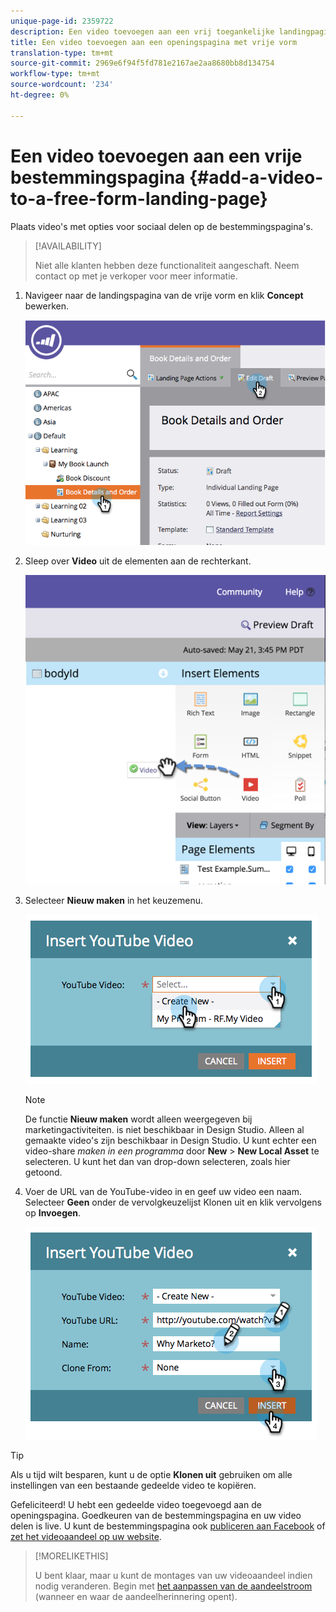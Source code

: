 ```yaml
---
unique-page-id: 2359722
description: Een video toevoegen aan een vrij toegankelijke landingpagina - Marketo Docs - Productdocumentatie
title: Een video toevoegen aan een openingspagina met vrije vorm
translation-type: tm+mt
source-git-commit: 2969e6f94f5fd781e2167ae2aa8680bb8d134754
workflow-type: tm+mt
source-wordcount: '234'
ht-degree: 0%

---
```



# Een video toevoegen aan een vrije bestemmingspagina {#add-a-video-to-a-free-form-landing-page}

Plaats video&#39;s met opties voor sociaal delen op de bestemmingspagina&#39;s.

>[!AVAILABILITY]
>
>Niet alle klanten hebben deze functionaliteit aangeschaft. Neem contact op met je verkoper voor meer informatie.

1. Navigeer naar de landingspagina van de vrije vorm en klik **Concept** bewerken.

   ![](assets/image2014-9-17-11-3a28-3a51.png)

1. Sleep over **Video** uit de elementen aan de rechterkant.

   ![](assets/image2015-5-21-15-3a46-3a34.png)

1. Selecteer **Nieuw maken** in het keuzemenu.

   ![](assets/image2014-9-17-11-3a29-3a8.png)

   >[!NOTE]
   >
   >De functie **Nieuw maken** wordt alleen weergegeven bij marketingactiviteiten. is niet beschikbaar in Design Studio. Alleen al gemaakte video&#39;s zijn beschikbaar in Design Studio. U kunt echter een video-share _maken in een programma_ door **New** > **New Local Asset** te selecteren. U kunt het dan van drop-down selecteren, zoals hier getoond.

1. Voer de URL van de YouTube-video in en geef uw video een naam. Selecteer **Geen** onder de vervolgkeuzelijst Klonen uit en klik vervolgens op **Invoegen**.

   ![](assets/image2014-9-17-11-3a29-3a15.png)

>[!TIP]
>
>Als u tijd wilt besparen, kunt u de optie **Klonen uit** gebruiken om alle instellingen van een bestaande gedeelde video te kopiëren.

Gefeliciteerd! U hebt een gedeelde video toegevoegd aan de openingspagina. Goedkeuren van de bestemmingspagina en uw video delen is live. U kunt de bestemmingspagina ook [publiceren aan Facebook](/help/marketo/product-docs/demand-generation/facebook/publish-landing-pages-to-facebook.md) of [zet het videoaandeel op uw website](/help/marketo/product-docs/demand-generation/social/social-functions/deploy-social-on-your-website.md).

>[!MORELIKETHIS]
>
>U bent klaar, maar u kunt de montages van uw videoaandeel indien nodig veranderen. Begin met [het aanpassen van de aandeelstroom](/help/marketo/product-docs/demand-generation/social/configuring-social-actions/customize-video-share-flow.md) (wanneer en waar de aandeelherinnering opent).
